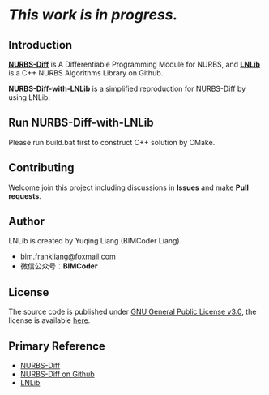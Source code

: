 # ***This work is in progress.***

## Introduction

**[NURBS-Diff](https://www.sciencedirect.com/science/article/abs/pii/S0010448522000045)** is A Differentiable Programming Module for NURBS, and **[LNLib](https://github.com/BIMCoderLiang/LNLib)** is a C++ NURBS Algorithms Library on Github.

**NURBS-Diff-with-LNLib** is a simplified reproduction for NURBS-Diff by using LNLib.

## Run NURBS-Diff-with-LNLib
Please run build.bat first to construct C++ solution by CMake.

## Contributing
Welcome join this project including discussions in **Issues** and make **Pull requests**.

## Author
LNLib is created by Yuqing Liang (BIMCoder Liang).

- bim.frankliang@foxmail.com
- 微信公众号：**BIMCoder**

## License
The source code is published under [GNU General Public License v3.0](https://www.gnu.org/licenses/), the license is available [here](LICENSE).

## Primary Reference
- [NURBS-Diff](https://www.sciencedirect.com/science/article/abs/pii/S0010448522000045)
- [NURBS-Diff on Github](https://github.com/anjanadev96/NURBS_Diff)
- [LNLib](https://github.com/BIMCoderLiang/LNLib)